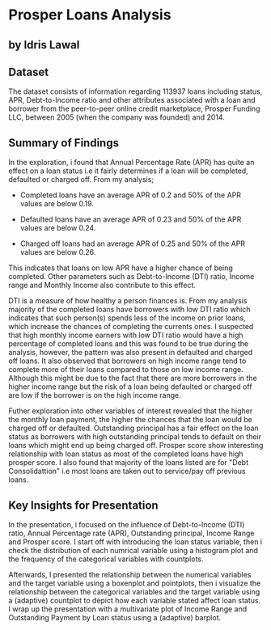 # Prosper Loans Analysis
## by Idris Lawal


## Dataset

The dataset consists of information regarding 113937 loans including status, APR, Debt-to-Income ratio and other attributes associated with a loan and borrower from the peer-to-peer online credit marketplace, Prosper Funding LLC, between 2005 (when the company was founded) and 2014.


## Summary of Findings
In the exploration, i found that Annual Percentage Rate (APR) has quite an effect on a loan status i.e it fairly determines if a loan will be completed, defaulted or charged off. From my analysis;

* Completed loans have an average APR of 0.2 and 50% of the APR values are below 0.19.

* Defaulted loans have an average APR of 0.23 and 50% of the APR values are below 0.24.

* Charged off loans had an average APR of 0.25 and 50% of the APR values are below 0.26. </br>

This indicates that loans on low APR have a higher chance of being completed. Other parameters such as Debt-to-Income (DTI) ratio, Income range and Monthly Income also contribute to this effect.

DTI is a measure of how healthy a person finances is. From my analysis majority of the completed loans have borrowers with low DTI ratio which indicates that such person(s) spends less of the income on prior loans, which increase the chances of completing the currents ones. I suspected that high monthly income earners with low DTI ratio would have a high percentage of completed loans and this was found to be true during the analysis, however, the pattern was also present in defaulted and charged off loans. It also observed that borrowers on high income range tend to complete more of their loans compared to those on low income range. Although this might be due to the fact that there are more borrowers in the higher income range but the risk of a loan being defaulted or charged off are low if the borrower is on the high income range.</br>

Futher exploration into other variables of interest revealed that the higher the monthly loan payment, the higher the chances that the loan would be charged off or defaulted. Outstanding principal has a fair effect on the loan status as borrowers with high outstanding principal tends to default on their loans which might end up being charged off. Prosper score show interesting relationship with loan status as most of the completed loans have high prosper score. I also found that majority of the loans listed are for "Debt Consolidattion" i.e most loans are taken out to service/pay off previous loans.


## Key Insights for Presentation

In the presentation, i focused on the influence of Debt-to-Income (DTI) ratio, Annual Percentage rate (APR), Outstanding principal, Income Range and Prosper score. I start off with introducing the loan status variable, then i check the distribution of each numrical variable using a histogram plot and the frequency of the categorical variables with countplots.
</br>

Afterwards, I presented the relationship between the numerical variables and the target variable using a boxenplot and pointplots, then i visualize the relationship between the categorical variables and the target variable using a (adaptive) countplot to depict how each variable stated affect loan status. I wrap up the presentation with a multivariate plot of Income Range and Outstanding Payment by Loan status using a (adaptive) barplot.
